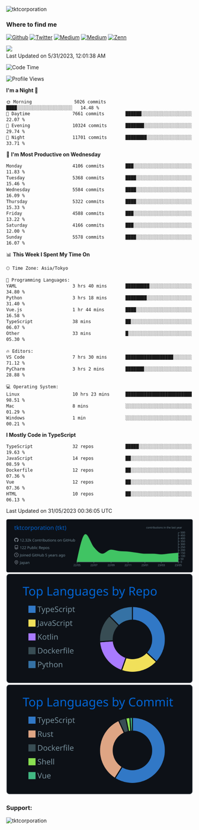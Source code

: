 <p align="left"> <img src="https://komarev.com/ghpvc/?username=tktcorporation&label=Profile%20views&color=0e75b6&style=flat" alt="tktcorporation" /> </p>

<h3>Where to find me</h3>
<p>
<a href="https://github.com/tktcorporation" target="_blank"><img alt="Github" src="https://img.shields.io/badge/GitHub-%2312100E.svg?&style=for-the-badge&logo=Github&logoColor=white" /></a>
<a href="https://twitter.com/tktcorporation" target="_blank"><img alt="Twitter" src="https://img.shields.io/badge/twitter-%231DA1F2.svg?&style=for-the-badge&logo=twitter&logoColor=white" /></a>
<a href="https://www.linkedin.com/in/tktcorporation" target="_blank"><img alt="Medium" src="https://img.shields.io/badge/linkdin-0a66c2.svg?&style=for-the-badge&logo=linkedin&logoColor=white" /></a>
<a href="https://qiita.com/tktcorporation" target="_blank"><img alt="Medium" src="https://img.shields.io/badge/qiita-55C500.svg?&style=for-the-badge&logo=qiita&logoColor=white" /></a>
<a href="https://zenn.dev/tktcorporation" target="_blank"><img alt="Zenn" src="https://img.shields.io/badge/Zenn-3EA8FF.svg?&style=for-the-badge&logo=Zenn&logoColor=white" /></a>
</p>

<!--START_SECTION:lapras-card-->
<a href="https://lapras.com/public/tktcorporation" target="_blank" rel="noopener noreferrer"><img src="https://lapras-card-generator.vercel.app/api/svg?e=3.89&b=3.48&i=3.58&b1=%23232323&b2=%236d6d6d&i1=%23212121&i2=%23818181&l=en" width="300" ></a>  
Last Updated on 5/31/2023, 12:01:38 AM
<!--END_SECTION:lapras-card-->
  
<!--START_SECTION:waka-->
![Code Time](http://img.shields.io/badge/Code%20Time-992%20hrs%2025%20mins-blue)

![Profile Views](http://img.shields.io/badge/Profile%20Views-0-blue)

**I'm a Night 🦉** 

```text
🌞 Morning                5026 commits        ████░░░░░░░░░░░░░░░░░░░░░   14.48 % 
🌆 Daytime                7661 commits        ██████░░░░░░░░░░░░░░░░░░░   22.07 % 
🌃 Evening                10324 commits       ███████░░░░░░░░░░░░░░░░░░   29.74 % 
🌙 Night                  11701 commits       ████████░░░░░░░░░░░░░░░░░   33.71 % 
```
📅 **I'm Most Productive on Wednesday** 

```text
Monday                   4106 commits        ███░░░░░░░░░░░░░░░░░░░░░░   11.83 % 
Tuesday                  5368 commits        ████░░░░░░░░░░░░░░░░░░░░░   15.46 % 
Wednesday                5584 commits        ████░░░░░░░░░░░░░░░░░░░░░   16.09 % 
Thursday                 5322 commits        ████░░░░░░░░░░░░░░░░░░░░░   15.33 % 
Friday                   4588 commits        ███░░░░░░░░░░░░░░░░░░░░░░   13.22 % 
Saturday                 4166 commits        ███░░░░░░░░░░░░░░░░░░░░░░   12.00 % 
Sunday                   5578 commits        ████░░░░░░░░░░░░░░░░░░░░░   16.07 % 
```


📊 **This Week I Spent My Time On** 

```text
🕑︎ Time Zone: Asia/Tokyo

💬 Programming Languages: 
YAML                     3 hrs 40 mins       █████████░░░░░░░░░░░░░░░░   34.80 % 
Python                   3 hrs 18 mins       ████████░░░░░░░░░░░░░░░░░   31.40 % 
Vue.js                   1 hr 44 mins        ████░░░░░░░░░░░░░░░░░░░░░   16.58 % 
TypeScript               38 mins             ██░░░░░░░░░░░░░░░░░░░░░░░   06.07 % 
Other                    33 mins             █░░░░░░░░░░░░░░░░░░░░░░░░   05.30 % 

🔥 Editors: 
VS Code                  7 hrs 30 mins       ██████████████████░░░░░░░   71.12 % 
PyCharm                  3 hrs 2 mins        ███████░░░░░░░░░░░░░░░░░░   28.88 % 

💻 Operating System: 
Linux                    10 hrs 23 mins      █████████████████████████   98.51 % 
Mac                      8 mins              ░░░░░░░░░░░░░░░░░░░░░░░░░   01.29 % 
Windows                  1 min               ░░░░░░░░░░░░░░░░░░░░░░░░░   00.21 % 
```

**I Mostly Code in TypeScript** 

```text
TypeScript               32 repos            █████░░░░░░░░░░░░░░░░░░░░   19.63 % 
JavaScript               14 repos            ██░░░░░░░░░░░░░░░░░░░░░░░   08.59 % 
Dockerfile               12 repos            ██░░░░░░░░░░░░░░░░░░░░░░░   07.36 % 
Vue                      12 repos            ██░░░░░░░░░░░░░░░░░░░░░░░   07.36 % 
HTML                     10 repos            ██░░░░░░░░░░░░░░░░░░░░░░░   06.13 % 
```




 Last Updated on 31/05/2023 00:36:05 UTC
<!--END_SECTION:waka-->

[![](https://raw.githubusercontent.com/tktcorporation/tktcorporation/master/profile-summary-card-output/github_dark/0-profile-details.svg)](https://github.com/vn7n24fzkq/github-profile-summary-cards)
[![](https://raw.githubusercontent.com/tktcorporation/tktcorporation/master/profile-summary-card-output/github_dark/1-repos-per-language.svg)](https://github.com/vn7n24fzkq/github-profile-summary-cards) [![](https://raw.githubusercontent.com/tktcorporation/tktcorporation/master/profile-summary-card-output/github_dark/2-most-commit-language.svg)](https://github.com/vn7n24fzkq/github-profile-summary-cards)

<h3 align="left">Support:</h3>
<p><a href="https://www.buymeacoffee.com/tktcorporation"> <img align="left" src="https://cdn.buymeacoffee.com/buttons/v2/default-yellow.png" height="50" width="210" alt="tktcorporation" /></a></p><br><br>
